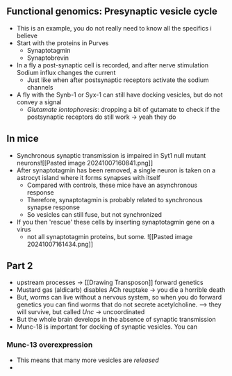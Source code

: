 ## Functional genomics: Presynaptic vesicle cycle
- This is an example, you do not really need to know all the specifics i believe
- Start with the proteins in Purves
	- Synaptotagmin
	- Synaptobrevin
- In a fly a post-synaptic cell is recorded, and after nerve stimulation Sodium influx changes the current
	- Just like when after postsynaptic receptors activate the sodium channels
- A fly with the Synb-1 or Syx-1 can still have docking vesicles, but do not convey a signal
	- *Glutamate iontophoresis*: dropping a bit of gutamate to check if the postsynaptic receptors do still work -> yeah they do
## In mice
- Synchronous synaptic transmission is impaired in Syt1 null mutant neurons![[Pasted image 20241007160841.png]]
- After synaptotagmin has been removed, a single neuron is taken on a astrocyt island where it forms synapses with itself
	- Compared with controls, these mice have an asynchronous response
	- Therefore, synaptotagmin is probably related to synchronous synapse response
	- So vesicles can still fuse, but not synchronized
- If you then 'rescue' these cells by inserting synaptotagmin gene on a virus
	- not all synaptotagmin proteins, but some. ![[Pasted image 20241007161434.png]]
## Part 2
- upstream processes -> [[Drawing Transposon]] forward genetics
- Mustard gas (aldicarb) disables ACh reuptake -> you die a horrible death
- But, worms can live without a nervous system, so when you do forward genetics you can find worms that do not secrete acetylcholine. --> they will survive, but called *Unc* -> uncoordinated
- But the whole brain develops in the absence of synaptic transmission
- Munc-18 is important for docking of synaptic vesicles. You can 
### Munc-13 overexpression
- This means that many more vesicles are *released*
- 